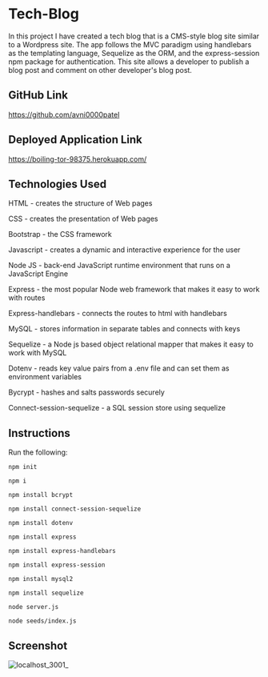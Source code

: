 # Tech-Blog
In this project I have created a tech blog that is a CMS-style blog site similar to a Wordpress site. The app follows the MVC paradigm using handlebars as the templating language, Sequelize as the ORM, and the express-session npm package for authentication. This site allows a developer to publish a blog post and comment on other developer's blog post.
## GitHub Link
https://github.com/avni0000patel
## Deployed Application Link
https://boiling-tor-98375.herokuapp.com/
## Technologies Used
HTML - creates the structure of Web pages

CSS - creates the presentation of Web pages

Bootstrap - the CSS framework

Javascript - creates a dynamic and interactive experience for the user

Node JS - back-end JavaScript runtime environment that runs on a JavaScript Engine

Express - the most popular Node web framework that makes it easy to work with routes

Express-handlebars - connects the routes to html with handlebars

MySQL - stores information in separate tables and connects with keys

Sequelize - a Node js based object relational mapper that makes it easy to work with MySQL

Dotenv - reads key value pairs from a .env file and can set them as environment variables

Bycrypt - hashes and salts passwords securely

Connect-session-sequelize - a SQL session store using sequelize

## Instructions
Run the following:

`npm init`

`npm i`

`npm install bcrypt`

`npm install connect-session-sequelize`

`npm install dotenv`

`npm install express`

`npm install express-handlebars`

`npm install express-session`

`npm install mysql2`

`npm install sequelize`

`node server.js`

`node seeds/index.js`
## Screenshot
![localhost_3001_](https://user-images.githubusercontent.com/104175474/189507515-ebb5b8ce-c78f-42ad-9acb-e9355f5a6978.png)
